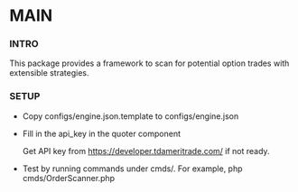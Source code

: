 # MAIN

### INTRO

This package provides a framework to scan for potential option trades with extensible strategies.

### SETUP

- Copy configs/engine.json.template to configs/engine.json

- Fill in the api_key in the quoter component

  Get API key from https://developer.tdameritrade.com/ if not ready.

- Test by running commands under cmds/. For example, php cmds/OrderScanner.php
